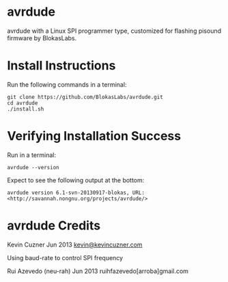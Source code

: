 # avrdude

avrdude with a Linux SPI programmer type, customized for flashing pisound firmware by BlokasLabs.

# Install Instructions

Run the following commands in a terminal:

```shell
git clone https://github.com/BlokasLabs/avrdude.git
cd avrdude
./install.sh
```

# Verifying Installation Success

Run in a terminal:

```shell
avrdude --version
```

Expect to see the following output at the bottom:

```
avrdude version 6.1-svn-20130917-blokas, URL: <http://savannah.nongnu.org/projects/avrdude/>
```

# avrdude Credits

Kevin Cuzner Jun 2013
kevin@kevincuzner.com

Using baud-rate to control SPI frequency

Rui Azevedo (neu-rah) Jun 2013
ruihfazevedo[arroba]gmail.com
